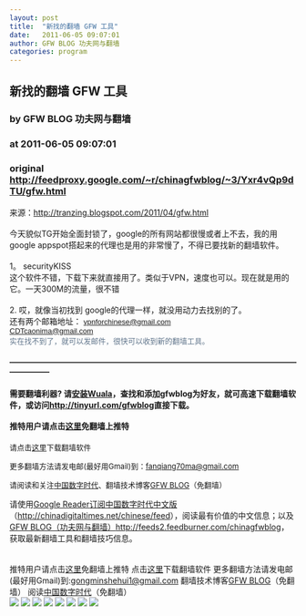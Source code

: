 ```yaml
---
layout: post
title:  "新找的翻墙 GFW 工具"
date:   2011-06-05 09:07:01
author: GFW BLOG 功夫网与翻墙
categories: program
---
```


## 新找的翻墙 GFW 工具
### by GFW BLOG 功夫网与翻墙
### at 2011-06-05 09:07:01
### original <http://feedproxy.google.com/~r/chinagfwblog/~3/Yxr4vQp9dTU/gfw.html>

来源：<a href="http://tranzing.blogspot.com/2011/04/gfw.html">http://tranzing.blogspot.com/2011/04/gfw.html</a><br><br>今天貌似TG开始全面封锁了，google的所有网站都很慢或者上不去，我的用google appspot搭起来的代理也是用的非常慢了，不得已要找新的翻墙软件。<br><br>1。 securityKISS <br> 这个软件不错，下载下来就直接用了。类似于VPN，速度也可以。现在就是用的它。一天300M的流量，很不错<br><br>2. 哎，就像当初找到 google的代理一样，就没用动力去找别的了。<br>还有两个邮箱地址： <span style="border-collapse:separate;color:black;font:small Simsun;letter-spacing:normal;text-indent:0px;text-transform:none;white-space:normal;word-spacing:0px"><span style="border-collapse:collapse;color:#60758b;font-family:arial,sans-serif;font-size:13px;text-align:left"><a href="mailto:vpnforchinese@gmail.com">vpnforchinese@gmail.com</a></span></span><br> <span style="border-collapse:separate;color:black;font:small Simsun;letter-spacing:normal;text-indent:0px;text-transform:none;white-space:normal;word-spacing:0px"><span style="border-collapse:collapse;color:#60758b;font-family:arial,sans-serif;font-size:13px;text-align:left"><a href="mailto:CDTcaonima@gmail.com">CDTcaonima@gmail.com</a></span></span><br> <span style="border-collapse:separate;color:black;font:small Simsun;letter-spacing:normal;text-indent:0px;text-transform:none;white-space:normal;word-spacing:0px"><span style="border-collapse:collapse;color:#60758b;font-family:arial,sans-serif;font-size:13px;text-align:left">实在找不到了，就可以发邮件，很快可以收到新的翻墙工具。</span></span><br> <h4>―――――――――――――――――――――――――――――――――――――――――</h4><h4>需要翻墙利器? 请<a href="http://www.chinagfw.org/2011/04/wuala_18.html?utm_source=feedburner&amp;utm_medium=feed&amp;utm_campaign=Feed%3A+chinagfwblog+%28GFW+Blog%EF%BC%88%E5%8A%9F%E5%A4%AB%E7%BD%91%E4%B8%8E%E7%BF%BB%E5%A2%99%EF%BC%89%29">安装Wuala</a>，查找和添加gfwblog为好友，就可高速下载翻墙软件，或访问<a href="http://tinyurl.com/gfwblog"><b>http://tinyurl.com/gfwblog</b></a>直接下载。<br> <br>推特用户请点击<a href="http://qinzhigang.in/login.php">这里</a>免翻墙上推特</h4><p><font size="2">请点击<a href="https://sesawe.net/-Tools-zh-.html">这里</a>下载翻墙软件 <br></font></p><p><font size="2">更多翻墙方法请发电邮(最好用Gmail)到：<a href="mailto:fanqiang70ma@gmail.com">fanqiang70ma@gmail.com</a> <br> </font></p><p><font size="2">请阅读和关注<a href="https://www.google.com/profiles/112915952962578336480">中国数字时代</a>、</font><small><font size="2">翻墙技术博客<a href="https://www.google.com/profiles/chinagfwblog">GFW BLOG</a>（免翻墙） <br> </font></small></p>请使用<a href="https://www.google.com/reader/view/">Google Reader</a><a href="https://www.google.com/reader/view/feed/http://chinadigitaltimes.net/chinese/feed">订阅中国数字时代中文版</a>（<a href="http://chinadigitaltimes.net/chinese/feed">http://chinadigitaltimes.net/chinese/feed</a>），阅读最有价值的中文信息；以及<a href="https://www.google.com/reader/view/feed/http://feeds2.feedburner.com/chinagfwblog">GFW BLOG（功夫网与翻墙）</a><a href="http://feeds2.feedburner.com/chinagfwblog">http://feeds2.feedburner.com/chinagfwblog</a>，获取最新翻墙工具和翻墙技巧信息。<br> <br> <br> <div>推特用户请点击<a href="http://edu20.in/login.php">这里</a>免翻墙上推特
点击<a href="http://fanqiangsesawe.info">这里</a>下载翻墙软件
更多翻墙方法请发电邮(最好用Gmail)到:gongminshehui1@gmail.com
翻墙技术博客<a href="https://www.google.com/profiles/chinagfwblog">GFW BLOG</a>（免翻墙） 
阅读<a href="http://www.google.com/profiles/112915952962578336480#">中国数字时代</a>（免翻墙）<img width="1" height="1" src="https://blogger.googleusercontent.com/tracker/5500297126185736776-9190095693286669638?l=www.chinagfw.org" alt=""></div><div>
<a href="http://feeds.feedburner.com/~ff/chinagfwblog?a=Yxr4vQp9dTU:js03qu7Xo3Q:yIl2AUoC8zA"><img src="http://feeds.feedburner.com/~ff/chinagfwblog?d=yIl2AUoC8zA" border="0"></a> <a href="http://feeds.feedburner.com/~ff/chinagfwblog?a=Yxr4vQp9dTU:js03qu7Xo3Q:-BTjWOF_DHI"><img src="http://feeds.feedburner.com/~ff/chinagfwblog?i=Yxr4vQp9dTU:js03qu7Xo3Q:-BTjWOF_DHI" border="0"></a> <a href="http://feeds.feedburner.com/~ff/chinagfwblog?a=Yxr4vQp9dTU:js03qu7Xo3Q:F7zBnMyn0Lo"><img src="http://feeds.feedburner.com/~ff/chinagfwblog?i=Yxr4vQp9dTU:js03qu7Xo3Q:F7zBnMyn0Lo" border="0"></a> <a href="http://feeds.feedburner.com/~ff/chinagfwblog?a=Yxr4vQp9dTU:js03qu7Xo3Q:V_sGLiPBpWU"><img src="http://feeds.feedburner.com/~ff/chinagfwblog?i=Yxr4vQp9dTU:js03qu7Xo3Q:V_sGLiPBpWU" border="0"></a> <a href="http://feeds.feedburner.com/~ff/chinagfwblog?a=Yxr4vQp9dTU:js03qu7Xo3Q:qj6IDK7rITs"><img src="http://feeds.feedburner.com/~ff/chinagfwblog?d=qj6IDK7rITs" border="0"></a> <a href="http://feeds.feedburner.com/~ff/chinagfwblog?a=Yxr4vQp9dTU:js03qu7Xo3Q:l6gmwiTKsz0"><img src="http://feeds.feedburner.com/~ff/chinagfwblog?d=l6gmwiTKsz0" border="0"></a> <a href="http://feeds.feedburner.com/~ff/chinagfwblog?a=Yxr4vQp9dTU:js03qu7Xo3Q:gIN9vFwOqvQ"><img src="http://feeds.feedburner.com/~ff/chinagfwblog?i=Yxr4vQp9dTU:js03qu7Xo3Q:gIN9vFwOqvQ" border="0"></a> <a href="http://feeds.feedburner.com/~ff/chinagfwblog?a=Yxr4vQp9dTU:js03qu7Xo3Q:TzevzKxY174"><img src="http://feeds.feedburner.com/~ff/chinagfwblog?d=TzevzKxY174" border="0"></a>
</div><img src="http://feeds.feedburner.com/~r/chinagfwblog/~4/Yxr4vQp9dTU" height="1" width="1">